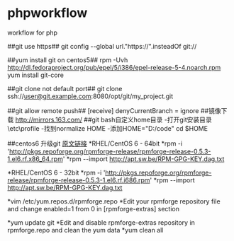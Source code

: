 phpworkflow
===========

workflow for php

##git use https##
git config --global url."https://".insteadOf git://

##yum install git on centos5##
rpm -Uvh http://dl.fedoraproject.org/pub/epel/5/i386/epel-release-5-4.noarch.rpm
yum install git-core

##git clone not default port##
git clone ssh://user@git.example.com:8080/opt/git/my_project.git

##git allow remote push##
    [receive]
        denyCurrentBranch = ignore
##镜像下载
    http://mirrors.163.com/
##git bash自定义home目录
    -打开git安装目录\etc\profile
    -找到normalize HOME
    -添加HOME="D:/code"  cd $HOME

##centos6 升级git
    [原文链接](http://tecadmin.net/how-to-upgrade-git-version-1-7-10-on-centos-6/)
 *RHEL/CentOS 6 - 64bit
 *rpm -i 'http://pkgs.repoforge.org/rpmforge-release/rpmforge-release-0.5.3-1.el6.rf.x86_64.rpm'
 *rpm --import http://apt.sw.be/RPM-GPG-KEY.dag.txt

 *RHEL/CentOS 6 - 32bit
 *rpm -i 'http://pkgs.repoforge.org/rpmforge-release/rpmforge-release-0.5.3-1.el6.rf.i686.rpm'
 *rpm --import http://apt.sw.be/RPM-GPG-KEY.dag.txt


 *vim /etc/yum.repos.d/rpmforge.repo
 *Edit your rpmforge repository file and change enabled=1 from 0 in [rpmforge-extras] section

 *yum update git
 *Edit and disable rpmforge-extras repository in rpmforge.repo and clean the yum data
 *yum clean all

